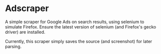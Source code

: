 # Adscraper
A simple scraper for Google Ads on search results, using selenium to simulate
Firefox. Ensure the latest version of selenium (and Firefox's gecko driver) are
installed.

Currently, this scraper simply saves the source (and screenshot) for later
parsing.
